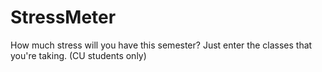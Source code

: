 StressMeter
===========

How much stress will you have this semester? Just enter the classes that you're taking. (CU students only)
